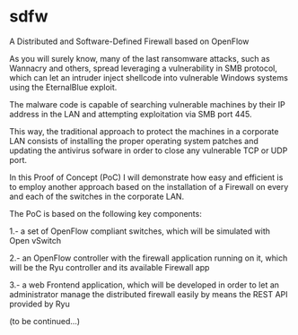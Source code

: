 # sdfw
A Distributed and Software-Defined Firewall based on OpenFlow

As you will surely know, many of the last ransomware attacks, such as Wannacry and others, spread leveraging a vulnerability in SMB protocol, which can let an intruder inject shellcode into vulnerable Windows systems using the EternalBlue exploit.

The malware code is capable of searching vulnerable machines by their IP address in the LAN and attempting exploitation via SMB port 445.

This way, the traditional approach to protect the machines in a corporate LAN consists of installing the proper operating system patches and updating the antivirus sofware in order to close any vulnerable TCP or UDP port.

In this Proof of Concept (PoC) I will demonstrate how easy and efficient is to employ another approach based on the installation of a Firewall on every and each of the switches in the corporate LAN.

The PoC is based on the following key components:

1.- a set of OpenFlow compliant switches, which will be simulated with Open vSwitch

2.- an OpenFlow controller with the firewall application running on it, which will be the Ryu controller and its available Firewall app

3.- a web Frontend application, which will be developed in order to let an administrator manage the distributed firewall easily by means the REST API provided by Ryu

(to be continued...)
